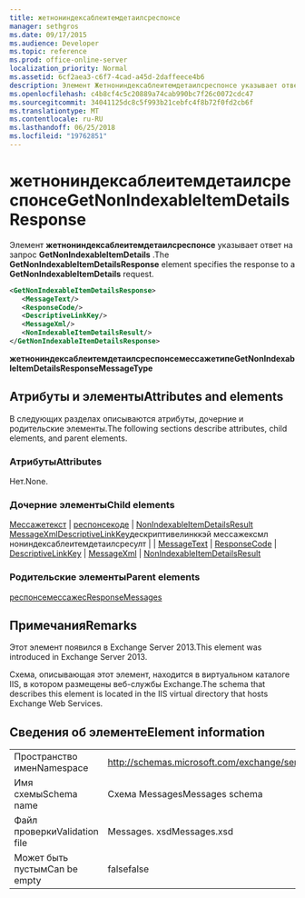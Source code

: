 ```yaml
---
title: жетнониндексаблеитемдетаилсреспонсе
manager: sethgros
ms.date: 09/17/2015
ms.audience: Developer
ms.topic: reference
ms.prod: office-online-server
localization_priority: Normal
ms.assetid: 6cf2aea3-c6f7-4cad-a45d-2daffeece4b6
description: Элемент Жетнониндексаблеитемдетаилсреспонсе указывает ответ на запрос GetNonIndexableItemDetails.
ms.openlocfilehash: c4b8cf4c5c20889a74cab990bc7f26c0072cdc47
ms.sourcegitcommit: 34041125dc8c5f993b21cebfc4f8b72f0fd2cb6f
ms.translationtype: MT
ms.contentlocale: ru-RU
ms.lasthandoff: 06/25/2018
ms.locfileid: "19762851"
---
```

# <a name="getnonindexableitemdetailsresponse"></a><span data-ttu-id="1922d-103">жетнониндексаблеитемдетаилсреспонсе</span><span class="sxs-lookup"><span data-stu-id="1922d-103">GetNonIndexableItemDetailsResponse</span></span>

<span data-ttu-id="1922d-104">Элемент **жетнониндексаблеитемдетаилсреспонсе** указывает ответ на запрос **GetNonIndexableItemDetails** .</span><span class="sxs-lookup"><span data-stu-id="1922d-104">The **GetNonIndexableItemDetailsResponse** element specifies the response to a **GetNonIndexableItemDetails** request.</span></span> 
  
```XML
<GetNonIndexableItemDetailsResponse>
   <MessageText/>
   <ResponseCode/>
   <DescriptiveLinkKey/>
   <MessageXml/>
   <NonIndexableItemDetailsResult/>
</GetNonIndexableItemDetailsResponse>
```

 <span data-ttu-id="1922d-105">**жетнониндексаблеитемдетаилсреспонсемессажетипе**</span><span class="sxs-lookup"><span data-stu-id="1922d-105">**GetNonIndexableItemDetailsResponseMessageType**</span></span>
## <a name="attributes-and-elements"></a><span data-ttu-id="1922d-106">Атрибуты и элементы</span><span class="sxs-lookup"><span data-stu-id="1922d-106">Attributes and elements</span></span>

<span data-ttu-id="1922d-107">В следующих разделах описываются атрибуты, дочерние и родительские элементы.</span><span class="sxs-lookup"><span data-stu-id="1922d-107">The following sections describe attributes, child elements, and parent elements.</span></span>
  
### <a name="attributes"></a><span data-ttu-id="1922d-108">Атрибуты</span><span class="sxs-lookup"><span data-stu-id="1922d-108">Attributes</span></span>

<span data-ttu-id="1922d-109">Нет.</span><span class="sxs-lookup"><span data-stu-id="1922d-109">None.</span></span>
  
### <a name="child-elements"></a><span data-ttu-id="1922d-110">Дочерние элементы</span><span class="sxs-lookup"><span data-stu-id="1922d-110">Child elements</span></span>

<span data-ttu-id="1922d-111">[Мессажетекст](messagetext.md) | [респонсекоде](responsecode.md) | [NonIndexableItemDetailsResult](nonindexableitemdetailsresult.md) [MessageXml](messagexml.md)[DescriptiveLinkKey](descriptivelinkkey.md)дескриптивелинккэй мессажексмл нониндексаблеитемдетаилсресулт |  | </span><span class="sxs-lookup"><span data-stu-id="1922d-111">[MessageText](messagetext.md) | [ResponseCode](responsecode.md) | [DescriptiveLinkKey](descriptivelinkkey.md) | [MessageXml](messagexml.md) | [NonIndexableItemDetailsResult](nonindexableitemdetailsresult.md)</span></span>
  
### <a name="parent-elements"></a><span data-ttu-id="1922d-112">Родительские элементы</span><span class="sxs-lookup"><span data-stu-id="1922d-112">Parent elements</span></span>

[<span data-ttu-id="1922d-113">респонсемессажес</span><span class="sxs-lookup"><span data-stu-id="1922d-113">ResponseMessages</span></span>](responsemessages.md)
  
## <a name="remarks"></a><span data-ttu-id="1922d-114">Примечания</span><span class="sxs-lookup"><span data-stu-id="1922d-114">Remarks</span></span>

<span data-ttu-id="1922d-115">Этот элемент появился в Exchange Server 2013.</span><span class="sxs-lookup"><span data-stu-id="1922d-115">This element was introduced in Exchange Server 2013.</span></span>
  
<span data-ttu-id="1922d-116">Схема, описывающая этот элемент, находится в виртуальном каталоге IIS, в котором размещены веб-службы Exchange.</span><span class="sxs-lookup"><span data-stu-id="1922d-116">The schema that describes this element is located in the IIS virtual directory that hosts Exchange Web Services.</span></span>
  
## <a name="element-information"></a><span data-ttu-id="1922d-117">Сведения об элементе</span><span class="sxs-lookup"><span data-stu-id="1922d-117">Element information</span></span>

|||
|:-----|:-----|
|<span data-ttu-id="1922d-118">Пространство имен</span><span class="sxs-lookup"><span data-stu-id="1922d-118">Namespace</span></span>  <br/> |http://schemas.microsoft.com/exchange/services/2006/messages  <br/> |
|<span data-ttu-id="1922d-119">Имя схемы</span><span class="sxs-lookup"><span data-stu-id="1922d-119">Schema name</span></span>  <br/> |<span data-ttu-id="1922d-120">Схема Messages</span><span class="sxs-lookup"><span data-stu-id="1922d-120">Messages schema</span></span>  <br/> |
|<span data-ttu-id="1922d-121">Файл проверки</span><span class="sxs-lookup"><span data-stu-id="1922d-121">Validation file</span></span>  <br/> |<span data-ttu-id="1922d-122">Messages. xsd</span><span class="sxs-lookup"><span data-stu-id="1922d-122">Messages.xsd</span></span>  <br/> |
|<span data-ttu-id="1922d-123">Может быть пустым</span><span class="sxs-lookup"><span data-stu-id="1922d-123">Can be empty</span></span>  <br/> |<span data-ttu-id="1922d-124">false</span><span class="sxs-lookup"><span data-stu-id="1922d-124">false</span></span>  <br/> |
   

